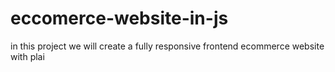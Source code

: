 # eccomerce-website-in-js

in this project we will create a fully responsive frontend ecommerce website with plai